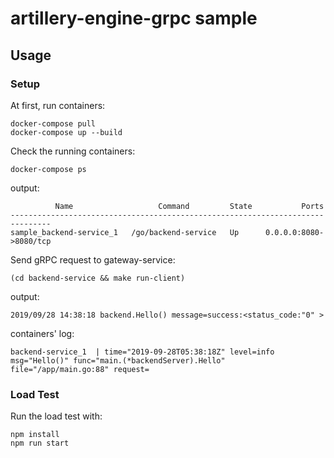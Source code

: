 # artillery-engine-grpc sample

## Usage

### Setup

At first, run containers:

```
docker-compose pull
docker-compose up --build
```

Check the running containers:

```
docker-compose ps
```

output:

```
          Name                   Command         State           Ports
-------------------------------------------------------------------------------
sample_backend-service_1   /go/backend-service   Up      0.0.0.0:8080->8080/tcp
```

Send gRPC request to gateway-service:

```
(cd backend-service && make run-client)
```

output:

```
2019/09/28 14:38:18 backend.Hello() message=success:<status_code:"0" >
```

containers' log:

```
backend-service_1  | time="2019-09-28T05:38:18Z" level=info msg="Hello()" func="main.(*backendServer).Hello" file="/app/main.go:88" request=
```

### Load Test

Run the load test with:

```
npm install
npm run start
```
